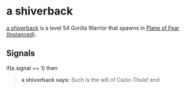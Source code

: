# a shiverback



[a shiverback](/npc/48110) is a level 54 Gorilla Warrior that spawns in [Plane of Fear (Instanced)](/zone/1072).



## Signals

if(e.signal == 1) then


>**a shiverback says:** Such is the will of Cazic-Thule!
end
